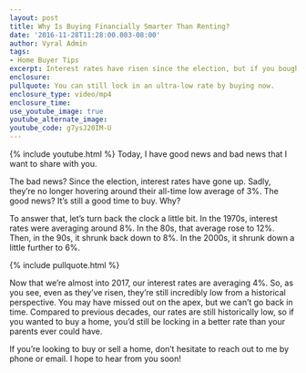 ```yaml
---
layout: post
title: Why Is Buying Financially Smarter Than Renting?
date: '2016-11-28T11:28:00.003-08:00'
author: Vyral Admin
tags:
- Home Buyer Tips
excerpt: Interest rates have risen since the election, but if you bought a home now, you’d still lock in a lower rate than your parents ever could.
enclosure:
pullquote: You can still lock in an ultra-low rate by buying now.
enclosure_type: video/mp4
enclosure_time:
use_youtube_image: true
youtube_alternate_image:
youtube_code: g7ysJ20IM-U
---
```

{% include youtube.html %}
Today, I have good news and bad news that I want to share with you.

The bad news? Since the election, interest rates have gone up. Sadly, they’re no longer hovering around their all-time low average of 3%. The good news? It’s still a good time to buy. Why?

To answer that, let’s turn back the clock a little bit. In the 1970s, interest rates were averaging around 8%. In the 80s, that average rose to 12%. Then, in the 90s, it shrunk back down to 8%. In the 2000s, it shrunk down a little further to 6%.  

{% include pullquote.html %}

Now that we’re almost into 2017, our interest rates are averaging 4%. So, as you see, even as they’ve risen, they’re still incredibly low from a historical perspective. You may have missed out on the apex, but we can’t go back in time. Compared to previous decades, our rates are still historically low, so if you wanted to buy a home, you’d still be locking in a better rate than your parents ever could have.

If you’re looking to buy or sell a home, don’t hesitate to reach out to me by phone or email. I hope to hear from you soon!
